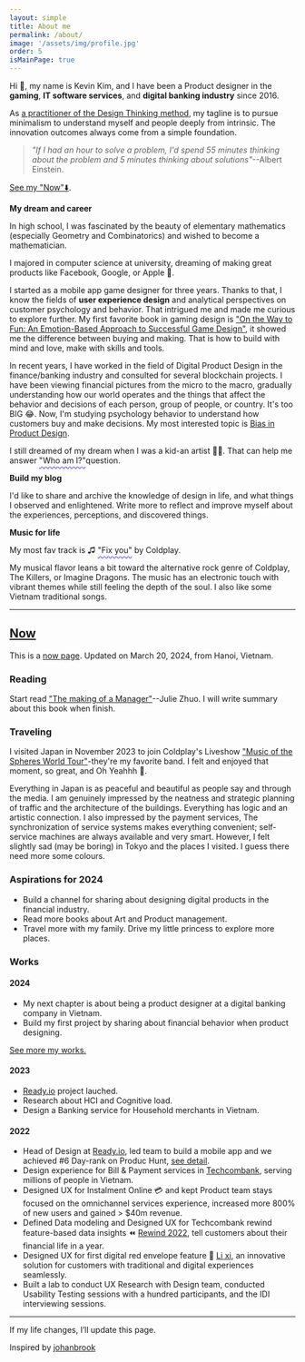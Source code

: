 ```yaml
---
layout: simple
title: About me
permalink: /about/
image: '/assets/img/profile.jpg'
order: 5
isMainPage: true
---
```


Hi 👋, my name is Kevin Kim, and I have been a Product designer in the **gaming**, **IT software services**, and **digital banking industry** since 2016.

As [a practitioner of the Design Thinking method](https://www.credly.com/badges/d7ba6db5-ff1a-42e8-b854-ae6d3e8028a8), my tagline is to pursue minimalism to understand myself and people deeply from intrinsic. The innovation outcomes always come from a simple foundation.

> _"If I had an hour to solve a problem, I'd spend 55 minutes thinking about the problem and 5 minutes thinking about solutions"_--Albert Einstein.

[See my "Now"⬇️](#now).


**My dream and career**

In high school, I was fascinated by the beauty of elementary mathematics (especially Geometry and Combinatorics) and wished to become a mathematician.

I majored in computer science at university, dreaming of making great products like Facebook, Google, or Apple 🫠.

I started as a mobile app game designer for three years. Thanks to that, I know the fields of **user experience design** and analytical perspectives on customer psychology and behavior. That intrigued me and made me curious to explore further. My first favorite book in gaming design is ["On the Way to Fun: An Emotion-Based Approach to Successful Game Design"](https://www.amazon.com/Way-Fun-Emotion-Based-Approach-Successful/dp/1568815824), it showed me the difference between buying and making. That is how to build with mind and love, make with skills and tools.

In recent years, I have worked in the field of Digital Product Design in the finance/banking industry and consulted for several blockchain projects. I have been viewing financial pictures from the micro to the macro, gradually understanding how our world operates and the things that affect the behavior and decisions of each person, group of people, or country. It's too BIG 😂. 
Now, I'm studying psychology behavior to understand how customers buy and make decisions. My most interested topic is [Bias in Product Design](/research/2023-12-13-bias).

I still dreamed of my dream when I was a kid-an artist 🧑‍🎨. That can help me answer <a style="text-decoration: underline;text-underline-offset: 0.6ex;text-decoration-style: wavy;text-decoration-color: #6b69fa">"Who am I?"</a>question.

**Build my blog**

I'd like to share and archive the knowledge of design in life, and what things I observed and enlightened. Write more to reflect and improve myself about the experiences, perceptions, and discovered things.

**Music for life**

My most fav track is ♫ <a href="https://open.spotify.com/track/7LVHVU3tWfcxj5aiPFEW4Q?si=bb571cb38d7b4565" style="text-decoration: underline;text-underline-offset: 0.6ex;text-decoration-style: wavy;text-decoration-color: #6b69fa">"Fix you"</a> by Coldplay.

My musical flavor leans a bit toward the alternative rock genre of Coldplay, The Killers, or Imagine Dragons. The music has an electronic touch with vibrant themes while still feeling the depth of the soul. I also like some Vietnam traditional songs.

***

## [Now](#now)
This is a <a href="https://nownownow.com/about" class="evidence">now page</a>. Updated on March 20, 2024, from Hanoi, Vietnam.

### Reading

Start read ["The making of a Manager"](https://www.juliezhuo.com/book/manager.html)--Julie Zhuo. I will write summary about this book when finish.

### Traveling

I visited Japan in November 2023 to join Coldplay's Liveshow ["Music of the Spheres World Tour"](https://www.instagram.com/p/CzdpDekxlcL/?utm_source=ig_web_copy_link&igsh=MzRlODBiNWFlZA==)-they're my favorite band. I felt and enjoyed that moment, so great, and Oh Yeahhh 🙌.

Everything in Japan is as peaceful and beautiful as people say and through the media. I am genuinely impressed by the neatness and strategic planning of traffic and the architecture of the buildings. Everything has logic and an artistic connection. I also impressed by the payment services, The synchronization of service systems makes everything convenient; self-service machines are always available and very smart.
However, I felt slightly sad (may be boring) in Tokyo and the places I visited. I guess there need more some colours.

### Aspirations for 2024
- Build a channel for sharing about designing digital products in the financial industry.
- Read more books about Art and Product management.
- Travel more with my family. Drive my little princess to explore more places.

### Works
#### 2024
- My next chapter is about being a product designer at a digital banking company in Vietnam. 
- Build my first project by sharing about financial behavior when product designing.

<span><a href="{{site.baseurl}}/projects">See more my works.</a></span>

#### 2023
- [Ready.io](https://ready.io) project lauched.
- Research about HCI and Cognitive load.
- Design a Banking service for Household merchants in Vietnam.

#### 2022
- Head of Design at [Ready.io](https://ready.io), led team to build a mobile app and we achieved #6 Day-rank on Produc Hunt, [see detail](https://twitter.com/goreadyio/status/1614975003426004995?s=61&t=yUPsxF7rg_NPgVMM0pMJbQ).
- Design experience for Bill & Payment services in [Techcombank](https://techcombank.com/khach-hang-ca-nhan/ngan-hang-truc-tuyen/ngan-hang-so/techcombank-mobile), serving millions of people in Vietnam.
- Designed UX for Instalment Online 💳 and kept Product team stays focused on the omnichannel services experience, increased more 800% of new users and gained > $40m revenue.
- Defined Data modeling and Designed UX for Techcombank rewind feature-based data insights ⏪ [Rewind 2022](https://www.facebook.com/Techcombank/videos/1502775000222838/), tell customers about their financial life in a year.
- Designed UX for first digital red envelope feature 🧧 [Li xi](https://l.facebook.com/l.php?u=https%3A%2F%2Ftcbmobile.onelink.me%2FTBS9%2F0yw0mx2l&h=AT0PlUi8gFkagSMjPWdoBShIGgY89h_5zkyt9FJwy_apO3_XdGBl7ffx8ZNAm8ty0ILYuNITV_0Lq7zF3uTbQN3K0Vq92cYRkah3OHDT7_0W8MKF0nGUUx367v8epYvgjmwpU2XMoTkHYGM&s=1), an innovative solution for customers with traditional and digital experiences seamlessly.
- Built a lab to conduct UX Research with Design team, conducted Usability Testing sessions with a hundred participants, and the IDI interviewing sessions.

---

If my life changes, I’ll update this page.

Inspired by [johanbrook](https://johanbrook.com/now/)
